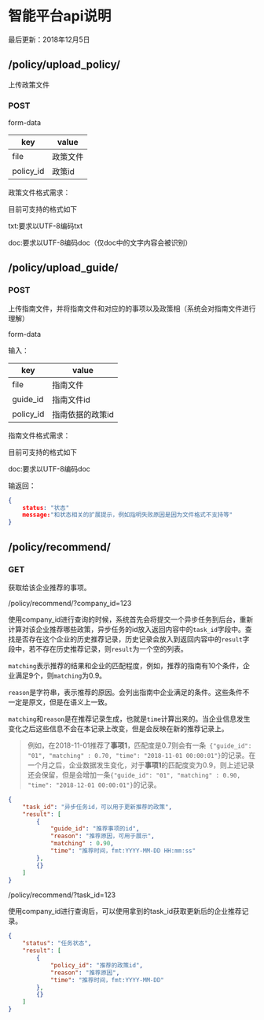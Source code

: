 # 智能平台api说明

最后更新：2018年12月5日

## /policy/upload_policy/

上传政策文件

### POST

form-data

| key       | value    |
| --------- | -------- |
| file      | 政策文件 |
| policy_id | 政策id   |

政策文件格式需求：

目前可支持的格式如下

txt:要求以UTF-8编码txt

doc:要求以UTF-8编码doc（仅doc中的文字内容会被识别）

## /policy/upload_guide/

### POST

上传指南文件，并将指南文件和对应的的事项以及政策相（系统会对指南文件进行理解）

form-data

输入：

| key       | value            |
| --------- | ---------------- |
| file      | 指南文件         |
| guide_id  | 指南文件id       |
| policy_id | 指南依据的政策id |

指南文件格式需求：

目前可支持的格式如下

doc:要求以UTF-8编码doc

输返回：

```json
{
    status: "状态"
    message:"和状态相关的扩展提示，例如指明失败原因是因为文件格式不支持等"
}
```

## /policy/recommend/

### GET

获取给该企业推荐的事项。

/policy/recommend/?company_id=123

使用company_id进行查询的时候，系统首先会将提交一个异步任务到后台，重新计算对该企业推荐哪些政策，异步任务的id放入返回内容中的`task_id`字段中。查找是否存在这个企业的历史推荐记录，历史记录会放入到返回内容中的`result`字段中，若不存在历史推荐记录，则`result`为一个空的列表。

`matching`表示推荐的结果和企业的匹配程度，例如，推荐的指南有10个条件，企业满足9个，则`matching`为0.9。

`reason`是字符串，表示推荐的原因。会列出指南中企业满足的条件。这些条件不一定是原文，但是在语义上一致。

`matching`和`reason`是在推荐记录生成，也就是`time`计算出来的。当企业信息发生变化之后这些信息不会在本记录上改变，但是会反映在新的推荐记录上。

> 例如，在2018-11-01推荐了**事项1**，匹配度是0.7则会有一条` {"guide_id": "01", "matching" : 0.70, "time": "2018-11-01 00:00:01"}`的记录。在一个月之后，企业数据发生变化，对于**事项1**的匹配度变为0.9，则上述记录还会保留，但是会增加一条`{"guide_id": "01", "matching" : 0.90, "time": "2018-12-01 00:00:01"}`的记录。

```json
{
    "task_id": "异步任务id，可以用于更新推荐的政策",
    "result": [
        {
            "guide_id": "推荐事项的id",
            "reason": "推荐原因，可用于展示",
            "matching" : 0.90, 
            "time": "推荐时间，fmt:YYYY-MM-DD HH:mm:ss"
        },
        {}
    ]
}
```

/policy/recommend/?task_id=123

使用company_id进行查询后，可以使用拿到的task_id获取更新后的企业推荐记录。

```json
{
    "status": "任务状态",
    "result": [
        {
            "policy_id": "推荐的政策id",
            "reason": "推荐原因",
            "time": "推荐时间，fmt:YYYY-MM-DD"
        },
        {}
    ]
}
```


